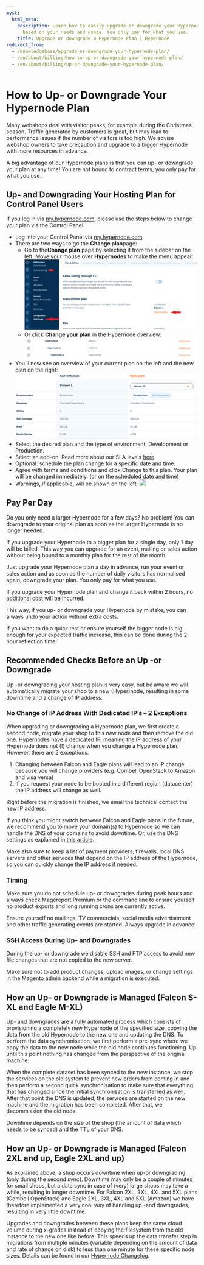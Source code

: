 ```yaml
---
myst:
  html_meta:
    description: Learn how to easily upgrade or downgrade your Hypernode hosting plan
      based on your needs and usage. You only pay for what you use.
    title: Upgrade or downgrade a Hypernode Plan | Hypernode
redirect_from:
  - /knowledgebase/upgrade-or-downgrade-your-hypernode-plan/
  - /en/about/billing/how-to-up-or-downgrade-your-hypernode-plan/
  - /en/about/billing/up-or-downgrade-your-hypernode-plan/
---
```


<!-- source: https://support.hypernode.com/en/about/billing/how-to-up-or-downgrade-your-hypernode-plan/ -->

# How to Up- or Downgrade Your Hypernode Plan

Many webshops deal with visitor peaks, for example during the Christmas season. Traffic generated by customers is great, but may lead to performance issues if the number of visitors is too high. We advise webshop owners to take precaution and upgrade to a bigger Hypernode with more resources in advance.

A big advantage of our Hypernode plans is that you can up- or downgrade your plan at any time! You are not bound to contract terms, you only pay for what you use.

## Up- and Downgrading Your Hosting Plan for Control Panel Users

If you log in via [my.hypernode.com](https://auth.hypernode.com/), please use the steps below to change your plan via the Control Panel:

- Log into your Control Panel via [my.hypernode.com](http://my.hypernode.com)
- There are two ways to go the **Change plan**page:
  - Go to the**Change plan** page by selecting it from the sidebar on the left. Move your mouse over **Hypernodes** to make the menu appear:
    ![](_res/YqbbPnc1vfVsic4Kn0_vQRU6kipJ9FLviw.png)
  - Or click **Change your plan** in the Hypernode overview:
    ![](_res/4tWafqDklisEwVNRFCA8VVvhf0zHkYMi1A.png)
- You'll now see an overview of your current plan on the left and the new plan on the right:
  ![](_res/tkmbOB9hsfJ0SfLR-TNCFtKqzRNgC6bvmA.png)
- Select the desired plan and the type of environment, Development or Production.
- Select an add-on. Read more about our SLA levels [here](../support/emergency-support-outside-office-hours.md).
- Optional: schedule the plan change for a specific date and time.
- Agree with terms and conditions and click Change to this plan. Your plan will be changed immediately. (or on the scheduled date and time)
- Warnings, if applicable, will be shown on the left:
  ![](_res/Jj6sq6hcxEZtdvCoSzgGoP2vaz9lm-j9oA.png)

## Pay Per Day

Do you only need a larger Hypernode for a few days? No problem! You can downgrade to your original plan as soon as the larger Hypernode is no longer needed.

If you upgrade your Hypernode to a bigger plan for a single day, only 1 day will be billed. This way you can upgrade for an event, mailing or sales action without being bound to a monthly plan for the rest of the month.

Just upgrade your Hypernode plan a day in advance, run your event or sales action and as soon as the number of daily visitors has normalised again, downgrade your plan. You only pay for what you use.

If you upgrade your Hypernode plan and change it back within 2 hours, no additional cost will be incurred.

This way, if you up- or downgrade your Hypernode by mistake, you can always undo your action without extra costs.

If you want to do a quick test or ensure yourself the bigger node is big enough for your expected traffic increase, this can be done during the 2 hour reflection time.

## Recommended Checks Before an Up -or Downgrade

Up -or downgrading your hosting plan is very easy, but be aware we will automatically migrate your shop to a new (Hyper)node, resulting in some downtime and a change of IP address.

### No Change of IP Address With Dedicated IP’s – 2 Exceptions

When upgrading or downgrading a Hypernode plan, we first create a second node, migrate your shop to this new node and then remove the old one. Hypernodes have a dedicated IP, meaning the IP address of your Hypernode does not (!) change when you change a Hypernode plan. However, there are 2 exceptions.

1. Changing between Falcon and Eagle plans will lead to an IP change because you will change providers (e.g. Combell OpenStack to Amazon and visa versa)
1. If you request your node to be booted in a different region (datacenter) the IP address will change as well.

Right before the migration is finished, we email the technical contact the new IP address.

If you think you might switch between Falcon and Eagle plans in the future, we recommend you to move your domain(s) to Hypernode so we can handle the DNS of your domains to avoid downtime. Or, use the DNS settings as explained in [this article](../../hypernode-platform/dns/how-to-manage-your-dns-settings-for-hypernode.md).

Make also sure to keep a list of payment providers, firewalls, local DNS servers and other services that depend on the IP address of the Hypernode, so you can quickly change the IP address if needed.

### Timing

Make sure you do not schedule up- or downgrades during peak hours and always check Magereport Premium or the command line to ensure yourself no product exports and long running crons are currently active.

Ensure yourself no mailings, TV commercials, social media advertisement and other traffic generating events are started. Always upgrade in advance!

### SSH Access During Up- and Downgrades

During the up- or downgrade we disable SSH and FTP access to avoid new file changes that are not copied to the new server.

Make sure not to add product changes, upload images, or change settings in the Magento admin backend while a migration is executed.

## How an Up- or Downgrade is Managed (Falcon S-XL and Eagle M-XL)

Up- and downgrades are a fully automated process which consists of provisioning a completely new Hypernode of the specified size, copying the data from the old Hypernode to the new one and updating the DNS. To perform the data synchronisation, we first perform a pre-sync where we copy the data to the new node while the old node continues functioning. Up until this point nothing has changed from the perspective of the original machine.

When the complete dataset has been synced to the new instance, we stop the services on the old system to prevent new orders from coming in and then perform a second quick synchronisation to make sure that everything that has changed since the initial synchronisation is transferred as well. After that point the DNS is updated, the services are started on the new machine and the migration has been completed. After that, we decommission the old node.

Downtime depends on the size of the shop (the amount of data which needs to be synced) and the TTL of your DNS.

## How an Up- or Downgrade is Managed (Falcon 2XL and up, Eagle 2XL and up)

As explained above, a shop occurs downtime when up-or downgrading (only during the second sync). Downtime may only be a couple of minutes for small shops, but a data sync in case of (very) large shops may take a while, resulting in longer downtime. For Falcon 2XL, 3XL, 4XL and 5XL plans (Combell OpenStack) and Eagle 2XL, 3XL, 4XL and 5XL (Amazon) we have therefore implemented a very cool way of handling up -and downgrades, resulting in very little downtime.

Upgrades and downgrades between these plans keep the same cloud volume during x-grades instead of copying the filesystem from the old instance to the new one like before. This speeds up the data transfer step in migrations from multiple minutes (variable depending on the amount of data and rate of change on disk) to less than one minute for these specific node sizes. Details can be found in our [Hypernode Changelog](https://changelog.hypernode.com/changelog/faster-upscaling-larger-excellence-hypernodes/).
